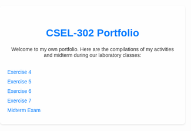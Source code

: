 <!DOCTYPE html>
<html lang="en">
<head>
    <meta charset="UTF-8">
    <meta name="viewport" content="width=device-width, initial-scale=1.0">
</head>
<body style="font-family: Arial, sans-serif; color: #333; margin: 0; padding: 0; background-image: url('C:\Users\monte\Downloads\download%20(2).jpg'); background-size: cover; background-position: center; background-attachment: fixed;">
    <div style="max-width: 800px; margin: 20px auto; padding: 20px; background-color: rgba(255, 255, 255, 0.8); border-radius: 8px; box-shadow: 0 2px 4px rgba(0, 0, 0, 0.1);">
        <h1 style="text-align: center; color: #007bff; margin-bottom: 20px;">CSEL-302 Portfolio</h1>
        <p style="text-align: center; margin-bottom: 30px;">Welcome to my own portfolio. Here are the compilations of my activities and midterm during our laboratory classes:</p>
        <ul style="list-style-type: none; padding: 0; margin: 0;">
            <li style="margin-bottom: 10px;"><a href="2A_MONTESA_EXER4.ipynb" style="color: #007bff; text-decoration: none; transition: color 0.3s ease;">Exercise 4</a></li>
            <li style="margin-bottom: 10px;"><a href="2A_MONTESA_EXER5.ipynb" style="color: #007bff; text-decoration: none; transition: color 0.3s ease;">Exercise 5</a></li>
            <li style="margin-bottom: 10px;"><a href="2A_MONTESA_EXER6.ipynb" style="color: #007bff; text-decoration: none; transition: color 0.3s ease;">Exercise 6</a></li>
            <li style="margin-bottom: 10px;"><a href="2A_MONTESA_EXER7.ipynb" style="color: #007bff; text-decoration: none; transition: color 0.3s ease;">Exercise 7</a></li>
            <li style="margin-bottom: 10px;"><a href="2A_MONTESA_MIDTERM.ipynb" style="color: #007bff; text-decoration: none; transition: color 0.3s ease;">Midterm Exam</a></li>
        </ul>
    </div>
</body>
</html>
